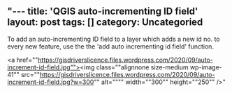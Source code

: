 "---
title: 'QGIS auto-incrementing ID field'
layout: post
tags: []
category: 
Uncategoried
---
To add an auto-incrementing ID field to a layer which adds a new id no. to every new feature, use the the 'add auto incrementing id field' function.

<a href=""https://gisdriverslicence.files.wordpress.com/2020/09/auto-increment-id-field.jpg""><img class=""alignnone size-medium wp-image-41"" src=""https://gisdriverslicence.files.wordpress.com/2020/09/auto-increment-id-field.jpg?w=300"" alt="""" width=""300"" height=""250"" /></a>"
